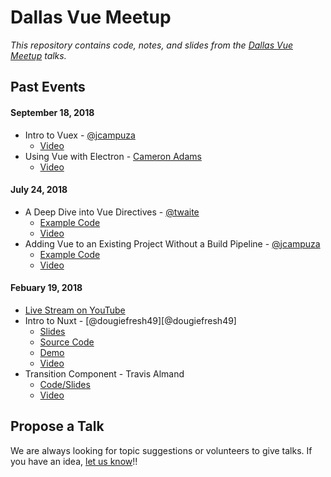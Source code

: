 # Dallas Vue Meetup

_This repository contains code, notes, and slides from the [Dallas Vue Meetup][meetup-link] talks._

## Past Events

#### September 18, 2018
- Intro to Vuex - [@jcampuza][@jcampuza]
	- [Video](https://youtu.be/OHlfrVeRIdI)
- Using Vue with Electron - [Cameron Adams](https://github.com/CameronAdams777)
	- [Video](https://youtu.be/OmAOORk5fGI)

#### July 24, 2018
- A Deep Dive into Vue Directives - [@twaite][@twaite]
	- [Example Code](./20180724-directives-deep-dive)
	- [Video](https://youtu.be/zzN6s8i5zFI)
- Adding Vue to an Existing Project Without a Build Pipeline - [@jcampuza][@jcampuza]
	- [Example Code](./20180724-existing-project-integration)
	- [Video](https://youtu.be/T3nlYgnxRNo)

#### Febuary 19, 2018
- [Live Stream on YouTube](https://www.youtube.com/watch?v=5mWssPKY-VQ)
- Intro to Nuxt - [@dougiefresh49][@dougiefresh49]
    - [Slides](https://www.dropbox.com/s/ntedjolj9anfj07/Feb-2019--intro-to-nuxt.pdf?dl=0)
    - [Source Code](https://github.com/dougiefresh49/starwars-pedia)
    - [Demo](http://starwars-pedia.herokuapp.com/)
    - [Video](https://youtu.be/5mWssPKY-VQ?t=2830)
- Transition Component - Travis Almand
    - [Code/Slides](https://github.com/talmand/demo-transitions)
    - [Video](https://youtu.be/5mWssPKY-VQ?t=5538)

## Propose a Talk
We are always looking for topic suggestions or volunteers to give talks. If you have an idea, [let us know][propose-talk]!!

<!-- Links -->
[meetup-link]:https://www.meetup.com/Dallas-Vue-Meetup
[propose-talk]:https://www.meetup.com/messages/?new_convo=true&member_id=256135994&name=Tim+Waite
[@twaite]:https://github.com/twaite
[@jcampuza]:https://github.com/jcampuza
